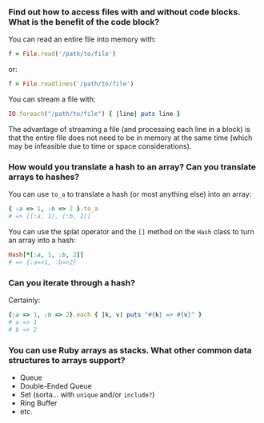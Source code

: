 ### Find out how to access files with and without code blocks. What is the benefit of the code block?
You can read an entire file into memory with:

```ruby
f = File.read('/path/to/file')
```

or:

```ruby
f = File.readlines('/path/to/file')
```

You can stream a file with:

```ruby
IO.foreach("/path/to/file") { |line| puts line }
```

The advantage of streaming a file (and processing each line in a block) is that the entire file does not need to be in memory at the same time (which may be infeasible due to time or space considerations).

### How would you translate a hash to an array? Can you translate arrays to hashes?
You can use `to_a` to translate a hash (or most anything else) into an array:

```ruby
{ :a => 1, :b => 2 }.to_a
# => [[:a, 1], [:b, 2]]
```

You can use the splat operator and the `[]` method on the `Hash` class to turn an array into a hash:

```ruby
Hash[*[:a, 1, :b, 2]]
# => {:a=>1, :b=>2}
```

### Can you iterate through a hash?
Certainly:

```ruby
{:a => 1, :b => 2}.each { |k, v| puts "#{k} => #{v}" }
# a => 1
# b => 2
```

### You can use Ruby arrays as stacks. What other common data structures to arrays support?
- Queue
- Double-Ended Queue
- Set (sorta... with `unique` and/or `include?`)
- Ring Buffer
- etc.
